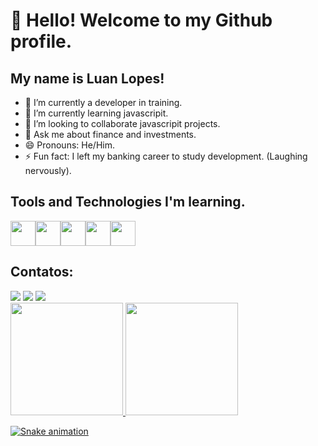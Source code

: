 # 👋 Hello! Welcome to my Github profile.
## My name is Luan Lopes!

- 🔭 I’m currently a developer in training.
- 🌱 I’m currently learning javascripit.
- 👯 I’m looking to collaborate javascripit projects.
- 💬 Ask me about finance and investments.
- 😄 Pronouns: He/Him.
- ⚡ Fun fact: I left my banking career to study development. (Laughing nervously).

## Tools and Technologies I'm learning.
<img src="https://cdn.jsdelivr.net/gh/devicons/devicon@latest/icons/javascript/javascript-original.svg" width="40" height="40"/><img src="https://cdn.jsdelivr.net/gh/devicons/devicon@latest/icons/python/python-original.svg" width="40" height="40"/><img src="https://cdn.jsdelivr.net/gh/devicons/devicon@latest/icons/intellij/intellij-original.svg" width="40" height="40"/><img src="https://cdn.jsdelivr.net/gh/devicons/devicon@latest/icons/vscode/vscode-original-wordmark.svg" width="40" height="40"/><img src="https://cdn.jsdelivr.net/gh/devicons/devicon@latest/icons/git/git-original.svg" width="40" height="40"/>
          
## Contatos:
<div>
<a href="https://www.instagram.com/luannllopes/" target="_blank"><img loading="lazy" src="https://img.shields.io/badge/-Instagram-%23E4405F?style=for-the-badge&logo=instagram&logoColor=white" target="_blank"></a>
<a href = "mailto:luannllopes@gmail.com"><img loading="lazy" src="https://img.shields.io/badge/Gmail-D14836?style=for-the-badge&logo=gmail&logoColor=white" target="_blank"></a>
<a href="https://www.linkedin.com/in/luan-lopes-b05201117/" target="_blank"><img loading="lazy" src="https://img.shields.io/badge/-LinkedIn-%230077B5?style=for-the-badge&logo=linkedin&logoColor=white" target="_blank"></a>   
</div>

<div>
<a href="https://github.com/luannllopes">
<img loading="lazy" height="180em" src="https://github-readme-stats.vercel.app/api/top-langs/?username=luannllopes&layout=compact&langs_count=7&theme=dracula"/>
<img loading="lazy" height="180em" src="https://github-readme-stats.vercel.app/api?username=luannllopes&show_icons=true&theme=dracula&include_all_commits=true&count_private=true"/>
</div>

![Snake animation](https://github.com/luannllopes/luannllopes/blob/output/github-contribution-grid-snake.svg)
